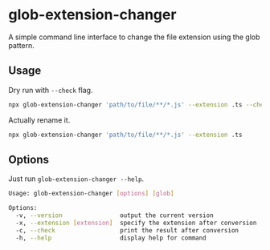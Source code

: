 # glob-extension-changer

A simple command line interface to change the file extension using the glob pattern.

## Usage

Dry run with `--check` flag.

```sh
npx glob-extension-changer 'path/to/file/**/*.js' --extension .ts --check
```

Actually rename it.

```sh
npx glob-extension-changer 'path/to/file/**/*.js' --extension .ts
```

## Options

Just run `glob-extension-changer --help`.

```sh
Usage: glob-extension-changer [options] [glob]

Options:
  -v, --version                output the current version
  -x, --extension [extension]  specify the extension after conversion
  -c, --check                  print the result after conversion
  -h, --help                   display help for command
```
